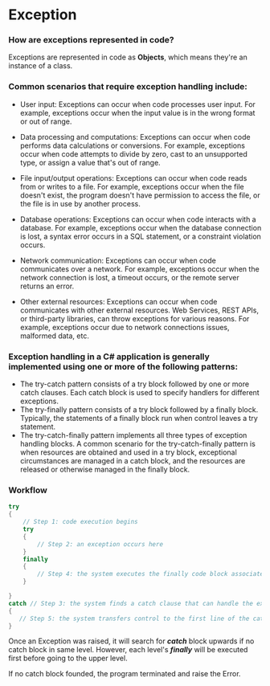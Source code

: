 # Exception

### How are exceptions represented in code?

Exceptions are represented in code as **Objects**, which means they're an instance of a class.

### Common scenarios that require exception handling include:

- User input: Exceptions can occur when code processes user input. For example, exceptions occur when the input value is in the wrong format or out of range.

- Data processing and computations: Exceptions can occur when code performs data calculations or conversions. For example, exceptions occur when code attempts to divide by zero, cast to an unsupported type, or assign a value that's out of range.

- File input/output operations: Exceptions can occur when code reads from or writes to a file. For example, exceptions occur when the file doesn't exist, the program doesn't have permission to access the file, or the file is in use by another process.

- Database operations: Exceptions can occur when code interacts with a database. For example, exceptions occur when the database connection is lost, a syntax error occurs in a SQL statement, or a constraint violation occurs.

- Network communication: Exceptions can occur when code communicates over a network. For example, exceptions occur when the network connection is lost, a timeout occurs, or the remote server returns an error.

- Other external resources: Exceptions can occur when code communicates with other external resources. Web Services, REST APIs, or third-party libraries, can throw exceptions for various reasons. For example, exceptions occur due to network connections issues, malformed data, etc.

### Exception handling in a C# application is generally implemented using one or more of the following patterns:

- The try-catch pattern consists of a try block followed by one or more catch clauses. Each catch block is used to specify handlers for different exceptions.
- The try-finally pattern consists of a try block followed by a finally block. Typically, the statements of a finally block run when control leaves a try statement.
- The try-catch-finally pattern implements all three types of exception handling blocks. A common scenario for the try-catch-finally pattern is when resources are obtained and used in a try block, exceptional circumstances are managed in a catch block, and the resources are released or otherwise managed in the finally block.

### Workflow

```C#
try
{
    // Step 1: code execution begins
    try
    {
        // Step 2: an exception occurs here
    }
    finally
    {
        // Step 4: the system executes the finally code block associated with the try statement where the exception occurred
    }

}
catch // Step 3: the system finds a catch clause that can handle the exception
{
   // Step 5: the system transfers control to the first line of the catch code block
}
```

Once an Exception was raised, it will search for **_catch_** block upwards if no catch block in same level. However, each level's **_finally_** will be executed first before going to the upper level.

If no catch block founded, the program terminated and raise the Error.
